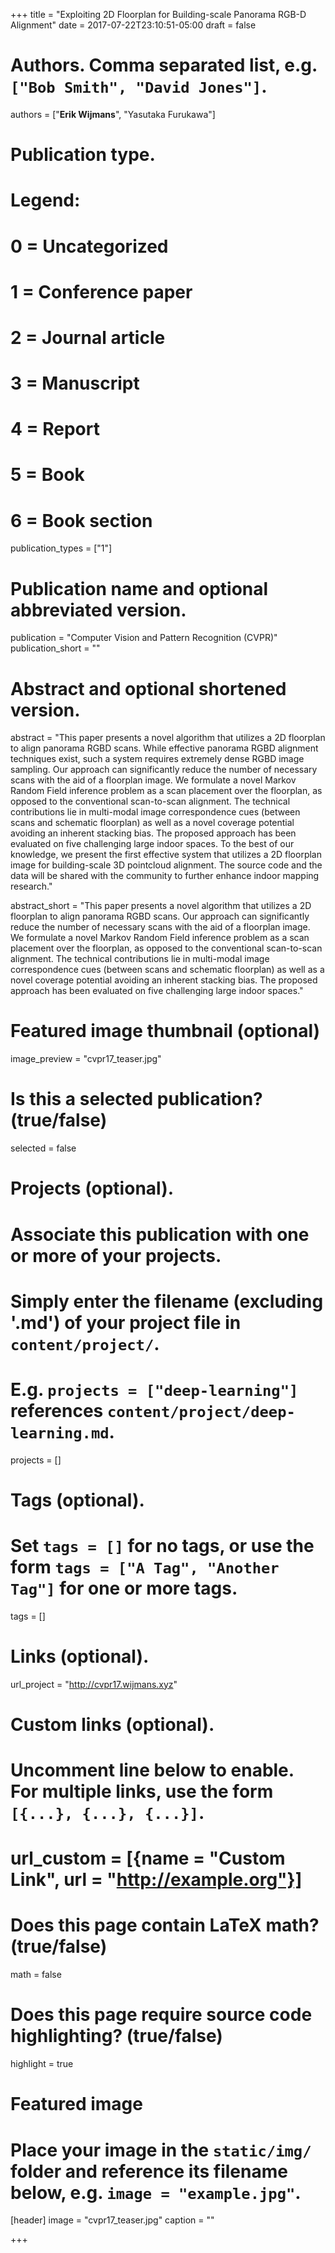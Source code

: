 +++
title = "Exploiting 2D Floorplan for Building-scale Panorama RGB-D Alignment"
date = 2017-07-22T23:10:51-05:00
draft = false

# Authors. Comma separated list, e.g. `["Bob Smith", "David Jones"]`.
authors = ["**Erik Wijmans**", "Yasutaka Furukawa"]

# Publication type.
# Legend:
# 0 = Uncategorized
# 1 = Conference paper
# 2 = Journal article
# 3 = Manuscript
# 4 = Report
# 5 = Book
# 6 = Book section
publication_types = ["1"]

# Publication name and optional abbreviated version.
publication = "Computer Vision and Pattern Recognition (CVPR)"
publication_short = ""

# Abstract and optional shortened version.
abstract = "This paper presents a novel algorithm that utilizes a 2D floorplan to align panorama RGBD scans. While effective panorama RGBD alignment techniques exist, such a system requires extremely dense RGBD image sampling. Our approach can significantly reduce the number of necessary scans with the aid of a floorplan image. We formulate a novel Markov Random Field inference problem as a scan placement over the floorplan, as opposed to the conventional scan-to-scan alignment. The technical contributions lie in multi-modal image correspondence cues (between scans and schematic floorplan) as well as a novel coverage potential avoiding an inherent stacking bias. The proposed approach has been evaluated on five challenging large indoor spaces. To the best of our knowledge, we present the first effective system that utilizes a 2D floorplan image for building-scale 3D pointcloud alignment. The source code and the data will be shared with the community to further enhance indoor mapping research."

abstract_short = "This paper presents a novel algorithm that utilizes a 2D floorplan to align panorama RGBD scans. Our approach can significantly reduce the number of necessary scans with the aid of a floorplan image. We formulate a novel Markov Random Field inference problem as a scan placement over the floorplan, as opposed to the conventional scan-to-scan alignment. The technical contributions lie in multi-modal image correspondence cues (between scans and schematic floorplan) as well as a novel coverage potential avoiding an inherent stacking bias. The proposed approach has been evaluated on five challenging large indoor spaces."

# Featured image thumbnail (optional)
image_preview = "cvpr17_teaser.jpg"

# Is this a selected publication? (true/false)
selected = false

# Projects (optional).
#   Associate this publication with one or more of your projects.
#   Simply enter the filename (excluding '.md') of your project file in `content/project/`.
#   E.g. `projects = ["deep-learning"]` references `content/project/deep-learning.md`.
projects = []

# Tags (optional).
#   Set `tags = []` for no tags, or use the form `tags = ["A Tag", "Another Tag"]` for one or more tags.
tags = []

# Links (optional).
url_project = "http://cvpr17.wijmans.xyz"

# Custom links (optional).
#   Uncomment line below to enable. For multiple links, use the form `[{...}, {...}, {...}]`.
# url_custom = [{name = "Custom Link", url = "http://example.org"}]

# Does this page contain LaTeX math? (true/false)
math = false

# Does this page require source code highlighting? (true/false)
highlight = true

# Featured image
# Place your image in the `static/img/` folder and reference its filename below, e.g. `image = "example.jpg"`.
[header]
image = "cvpr17_teaser.jpg"
caption = ""

+++
